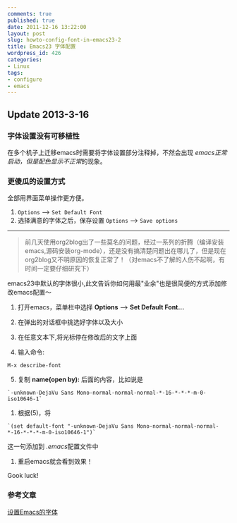 ```yaml
---
comments: true
published: true
date: 2011-12-16 13:22:00
layout: post
slug: howto-config-font-in-emacs23-2
title: Emacs23 字体配置
wordpress_id: 426
categories:
- Linux
tags:
- configure
- emacs
---
```


## Update 2013-3-16

### 字体设置没有可移植性

在多个机子上迁移emacs时需要将字体设置部分注释掉，不然会出现 *emacs正常启动，但是配色显示不正常*的现象。

### 更傻瓜的设置方式

全部用界面菜单操作更方便。  

1. `Options` --> `Set Default Font`
2. 选择满意的字体之后，保存设置 `Options` --> `Save options`

____



> 前几天使用org2blog出了一些莫名的问题，经过一系列的折腾（编译安装emacs,源码安装org-mode），还是没有搞清楚问题出在哪儿了，但是现在org2blog又不明原因的恢复正常了！（对emacs不了解的人伤不起啊，有时间一定要仔细研究下）


emacs23中默认的字体很小,此文告诉你如何用最"业余"也是很简便的方式添加修改emacs配置～
<!-- more -->



	
  1. 打开emacs，菜单栏中选择 **Options** –> **Set Default Font…**

	
  2. 在弹出的对话框中挑选好字体以及大小

	
  3. 在任意文本下,将光标停在修改后的文字上面

	
  4. 输入命令:

    
    M-x describe-font




	
  5. 复制 **name(open by):** 后面的内容，比如说是



    
    `-unknown-DejaVu Sans Mono-normal-normal-normal-*-16-*-*-*-m-0-iso10646-1`





	
  1. 根据(5)，将



    
    `(set default-font "-unknown-DejaVu Sans Mono-normal-normal-normal-*-16-*-*-*-m-0-iso10646-1")`


这一句添加到 *.emacs*配置文件中



	
  1. 重启emacs就会看到效果！


Gook luck!





### 参考文章

[设置Emacs的字体](http://blog.waterlin.org/articles/%E8%AE%BE%E7%BD%AEemacs%E7%9A%84%E5%AD%97%E4%BD%93.html)

